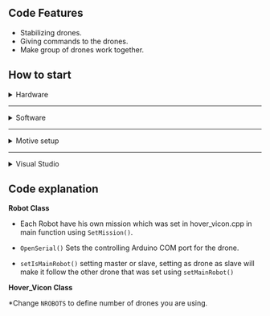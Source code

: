 ## Code Features

* Stabilizing drones.
* Giving commands to the drones.
* Make group of drones work together.

## How to start

<details><summary> Hardware </summary>

 1. Arduino uno.
 2. 6x optitrack flex 3 cameras
 3. syma x5c
 4. Pc
 
</details>

----------


 <details><summary> Software </summary>

 1. Optitrack motive
 2. Visual Studio

</details>

----------


<details><summary> Motive setup </summary>

 1. Open motive.
 2. Calibrate the cameras using Calibration tools.
 3. Select Rigidbodys.
 4. Set data stream to loop back in Data Stream View
</details>


----------

<details><summary> Visual Studio </summary>

 1. Open the project.
 2. Set the COM port of your arduinos in hover_vicon class by changing the value robot[i].OpenSerial(value).
 3. Set the mission for each drone using robot[i].SetMission() in hover_vicon.
 4. Hit Run.

</details>

## Code explanation
**Robot Class**

* Each Robot have his own mission which was set in hover_vicon.cpp in main function using `SetMission()`.


* `OpenSerial()` Sets the controlling Arduino COM port for the drone.
* `setIsMainRobot()` setting master or slave, setting as drone as slave will make it follow the other drone that was set using `setMainRobot()`

**Hover_Vicon Class**

*Change `NROBOTS` to define number of drones you are using.
